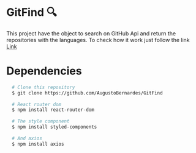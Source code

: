 # GitFind 🔍

This project have the object to search on GitHub Api and return the repositories with the languages.
To check how it work just follow the link [Link](https://findinguser.netlify.app)

# Dependencies

```bash
  # Clone this repository
  $ git clone https://github.com/AugustoBernardes/GitFind
  
  # React router dom 
  $ npm install react-router-dom
  
  # The style component
  $ npm install styled-components
  
  # And axios
  $ npm install axios
```
